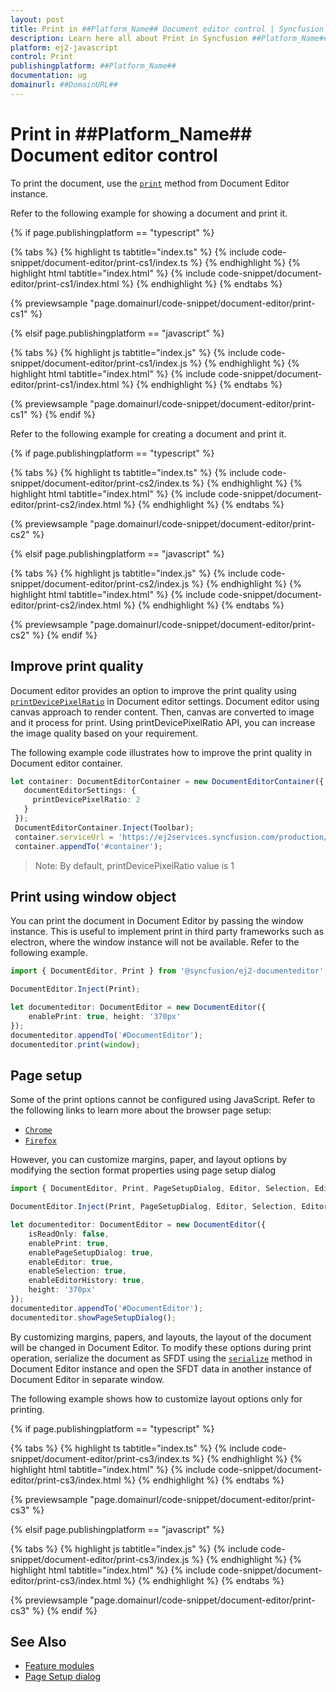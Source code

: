 ```yaml
---
layout: post
title: Print in ##Platform_Name## Document editor control | Syncfusion
description: Learn here all about Print in Syncfusion ##Platform_Name## Document editor control of Syncfusion Essential JS 2 and more.
platform: ej2-javascript
control: Print 
publishingplatform: ##Platform_Name##
documentation: ug
domainurl: ##DomainURL##
---
```


# Print in ##Platform_Name## Document editor control

To print the document, use the [`print`](../api/document-editor#print) method from Document Editor instance.

Refer to the following example for showing a document and print it.

{% if page.publishingplatform == "typescript" %}

 {% tabs %}
{% highlight ts tabtitle="index.ts" %}
{% include code-snippet/document-editor/print-cs1/index.ts %}
{% endhighlight %}
{% highlight html tabtitle="index.html" %}
{% include code-snippet/document-editor/print-cs1/index.html %}
{% endhighlight %}
{% endtabs %}
        
{% previewsample "page.domainurl/code-snippet/document-editor/print-cs1" %}

{% elsif page.publishingplatform == "javascript" %}

{% tabs %}
{% highlight js tabtitle="index.js" %}
{% include code-snippet/document-editor/print-cs1/index.js %}
{% endhighlight %}
{% highlight html tabtitle="index.html" %}
{% include code-snippet/document-editor/print-cs1/index.html %}
{% endhighlight %}
{% endtabs %}

{% previewsample "page.domainurl/code-snippet/document-editor/print-cs1" %}
{% endif %}

Refer to the following example for creating a document and print it.

{% if page.publishingplatform == "typescript" %}

 {% tabs %}
{% highlight ts tabtitle="index.ts" %}
{% include code-snippet/document-editor/print-cs2/index.ts %}
{% endhighlight %}
{% highlight html tabtitle="index.html" %}
{% include code-snippet/document-editor/print-cs2/index.html %}
{% endhighlight %}
{% endtabs %}
        
{% previewsample "page.domainurl/code-snippet/document-editor/print-cs2" %}

{% elsif page.publishingplatform == "javascript" %}

{% tabs %}
{% highlight js tabtitle="index.js" %}
{% include code-snippet/document-editor/print-cs2/index.js %}
{% endhighlight %}
{% highlight html tabtitle="index.html" %}
{% include code-snippet/document-editor/print-cs2/index.html %}
{% endhighlight %}
{% endtabs %}

{% previewsample "page.domainurl/code-snippet/document-editor/print-cs2" %}
{% endif %}

## Improve print quality

Document editor provides an option to improve the print quality using [`printDevicePixelRatio`](../api/document-editor/documentEditorSettingsModel/#printdevicepixelratio) in Document editor settings. Document editor using canvas approach to render content. Then, canvas are converted to image and it process for print. Using printDevicePixelRatio API, you can increase the image quality based on your requirement.

The following example code illustrates how to improve the print quality in Document editor container.

```ts
let container: DocumentEditorContainer = new DocumentEditorContainer({ enableToolbar: true, height: '590px',
   documentEditorSettings: {
     printDevicePixelRatio: 2
   }
 });
 DocumentEditorContainer.Inject(Toolbar);
 container.serviceUrl = 'https://ej2services.syncfusion.com/production/web-services/api/documenteditor/';
 container.appendTo('#container');
```

>Note: By default, printDevicePixelRatio value is 1

## Print using window object

You can print the document in Document Editor by passing the window instance. This is useful to implement print in third party frameworks such as electron, where the window instance will not be available. Refer to the following example.

```ts
import { DocumentEditor, Print } from '@syncfusion/ej2-documenteditor';

DocumentEditor.Inject(Print);

let documenteditor: DocumentEditor = new DocumentEditor({
    enablePrint: true, height: '370px'
});
documenteditor.appendTo('#DocumentEditor');
documenteditor.print(window);
```

## Page setup

Some of the print options cannot be configured using JavaScript. Refer to the following links to learn more about the browser page setup:

* [`Chrome`](https://support.google.com/chrome/answer/1069693?hl=en&visit_id=1-636335333734668335-3165046395&rd=1/)
* [`Firefox`](https://support.mozilla.org/en-US/kb/how-print-web-pages-firefox/)

However, you can customize margins, paper, and layout options by modifying the section format properties using page setup dialog

```ts
import { DocumentEditor, Print, PageSetupDialog, Editor, Selection, EditorHistory } from '@syncfusion/ej2-documenteditor';

DocumentEditor.Inject(Print, PageSetupDialog, Editor, Selection, EditorHistory);

let documenteditor: DocumentEditor = new DocumentEditor({
    isReadOnly: false,
    enablePrint: true,
    enablePageSetupDialog: true,
    enableEditor: true,
    enableSelection: true,
    enableEditorHistory: true,
    height: '370px'
});
documenteditor.appendTo('#DocumentEditor');
documenteditor.showPageSetupDialog();
```

By customizing margins, papers, and layouts, the layout of the document will be changed in Document Editor. To modify these options during print operation, serialize the document as SFDT using the [`serialize`](../api/document-editor#serialize) method in Document Editor instance and open the SFDT data in another instance of Document Editor in separate window.

The following example shows how to customize layout options only for printing.

{% if page.publishingplatform == "typescript" %}

 {% tabs %}
{% highlight ts tabtitle="index.ts" %}
{% include code-snippet/document-editor/print-cs3/index.ts %}
{% endhighlight %}
{% highlight html tabtitle="index.html" %}
{% include code-snippet/document-editor/print-cs3/index.html %}
{% endhighlight %}
{% endtabs %}
        
{% previewsample "page.domainurl/code-snippet/document-editor/print-cs3" %}

{% elsif page.publishingplatform == "javascript" %}

{% tabs %}
{% highlight js tabtitle="index.js" %}
{% include code-snippet/document-editor/print-cs3/index.js %}
{% endhighlight %}
{% highlight html tabtitle="index.html" %}
{% include code-snippet/document-editor/print-cs3/index.html %}
{% endhighlight %}
{% endtabs %}

{% previewsample "page.domainurl/code-snippet/document-editor/print-cs3" %}
{% endif %}

## See Also

* [Feature modules](../document-editor/feature-module/)
* [Page Setup dialog](../document-editor/dialog#page-setup-dialog)
